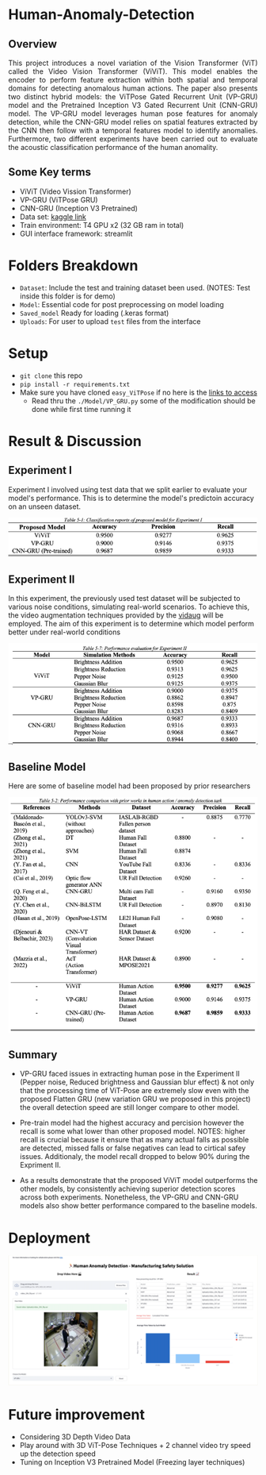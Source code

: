 # Human-Anomaly-Detection
## Overview
<div style="text-align: justify">
This project introduces a novel variation of the Vision Transformer (ViT) called the Video Vision Transformer (ViViT). This model enables the encoder to perform feature extraction within both spatial and temporal domains for detecting anomalous human actions. The paper also presents two distinct hybrid models: the ViTPose Gated Recurrent Unit (VP-GRU) model and the Pretrained Inception V3 Gated Recurrent Unit (CNN-GRU) model. The VP-GRU model leverages human pose features for anomaly detection, while the CNN-GRU model relies on spatial features extracted by the CNN then follow with a temporal features model to identify anomalies. Furthermore, two different experiments have been carried out to evaluate the acoustic classification performance of the human anomality. 
</div>

## Some Key terms
- ViViT (Video Vission Transformer)
- VP-GRU (ViTPose GRU)
- CNN-GRU (Inception V3 Pretrained)
- Data set: [kaggle link](https://www.kaggle.com/datasets/ngoduy/dataset-video-for-human-action-recognition)
- Train environment: T4 GPU x2 (32 GB ram in total)
- GUI interface framework: streamlit


# Folders Breakdown
- `Dataset`: Include the test and training dataset been used. (NOTES: Test inside this folder is for demo)
- `Model`: Essential code for post preprocessing on model loading
- `Saved_model` Ready for loading (.keras format)
- `Uploads`: For user to upload `test` files from the interface

# Setup
- `git clone` this repo
- `pip install -r requirements.txt`
- Make sure you have cloned `easy_ViTPose` if no here is the [links to access](https://github.com/JunkyByte/easy_ViTPose)
    - Read thru the `./Model/VP_GRU.py` some of the modification should be done while first time running it
    
# Result & Discussion
## Experiment I
Experiment I involved using test data that we split earlier to evaluate your model's performance. This is to determine the model's predictoin accuracy on an unseen dataset. 

![Result](./Results/Experiment1_results.png)

## Experiment II
In this experiment, the previously used test dataset will be subjected to various noise conditions, simulating real-world scenarios. To achieve this, the video augmentation techniques provided by the [vidaug](https://github.com/okankop/vidaug) will be employed. The aim of this experiment is to determine which model perform better under real-world conditions

![Result](./Results/Experiment2_results.png)

## Baseline Model
Here are some of baseline model had been proposed by prior researchers

![Result](./Results/Baseline_model_results.png)

## Summary
- VP-GRU faced issues in extracting human pose in the Experiment II (Pepper noise, Reduced brightness and Gaussian blur effect) & not only that the processing time of ViT-Pose are extremely slow even with the proposed Flatten GRU (new variation GRU we proposed in this project) the overall detection speed are still longer compare to other model.

- Pre-train model had the highest accuracy and percision however the recall is some what lower than other proposed model. NOTES: higher recall is crucial because it ensure that as many actual falls as possible are detected, missed falls or false negatives can lead to cirtical safey issues. Additionaly, the model recall dropped to below 90% during the Expriment II. 

- As a results demonstrate that the proposed ViViT model outperforms the other models, by consistently achieving superior detection scores across both experiments. Nonetheless, the VP-GRU and CNN-GRU models also show better performance compared to the baseline models. 

# Deployment
![Result](./Results/Deployment_result.png)


# Future improvement
- Considering 3D Depth Video Data
- Play around with 3D ViT-Pose Techniques + 2 channel video try speed up the detection speed
- Tuning on Inception V3 Pretrained Model (Freezing layer techniques)